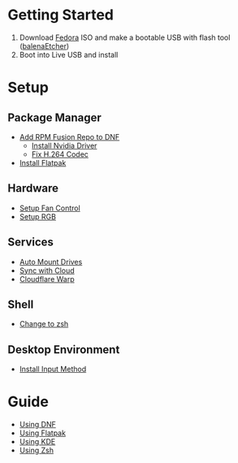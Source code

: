 # Getting Started
1. Download [Fedora](https://fedoraproject.org/#editions) ISO and make a bootable USB with flash tool ([balenaEtcher](https://etcher.balena.io/))
2. Boot into Live USB and install

# Setup

## Package Manager
- [Add RPM Fusion Repo to DNF](/docs/linux/package_manager.md#rpm-fusion)
  - [Install Nvidia Driver](/docs/linux/package_manager.md#install-nvidia-driver)
  - [Fix H.264 Codec](/docs/linux/package_manager.md#fix-h264-codec)
- [Install Flatpak](/docs/linux/package_manager.md#flatpak)
  
## Hardware
- [Setup Fan Control](/docs/linux/hardware.md#fans)
- [Setup RGB](/docs/linux/hardware.md#rgb)

## Services
- [Auto Mount Drives](/docs/linux/services.md#fstab)
- [Sync with Cloud](/docs/config/rclone.md)
- [Cloudflare Warp]()

## Shell
- [Change to zsh](/docs/linux/zsh.md#set-as-default)

## Desktop Environment
- [Install Input Method](/docs/linux/input.md)

# Guide
- [Using DNF](/docs/linux/package_manager.md#dnf)
- [Using Flatpak](/docs/linux/package_manager.md#flatpak)
- [Using KDE](/docs/linux/kde.md)
- [Using Zsh](/docs/linux/zsh.md)
